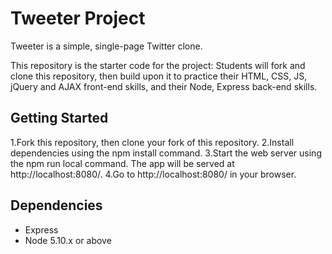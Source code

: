 # Tweeter Project

Tweeter is a simple, single-page Twitter clone.

This repository is the starter code for the project: Students will fork and clone this repository, then build upon it to practice their HTML, CSS, JS, jQuery and AJAX front-end skills, and their Node, Express back-end skills.

## Getting Started

1.Fork this repository, then clone your fork of this repository.
2.Install dependencies using the npm install command.
3.Start the web server using the npm run local command. The app will be served at http://localhost:8080/.
4.Go to http://localhost:8080/ in your browser.

## Dependencies

- Express
- Node 5.10.x or above
